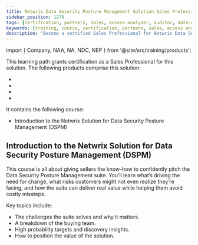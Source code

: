 ```yaml
---
title: Netwrix Data Security Posture Management Solution Sales Professional
sidebar_position: 1270
tags: [certification, partners, sales, access-analyzer, auditor, data-classification, endpoint-protector, data-security-posture-management]
keywords: [training, course, certification, partners, sales, access analyzer, auditor, data classification, endpoint protector, data security posture management]
description: "Become a certified Sales Professional for Netwrix Data Security Posture Management"
---
```


import { Company, NAA, NA, NDC, NEP } from '@site/src/training/products';


This learning path grants <Company /> certification as a Sales Professional for this solution. The following products comprise this solution:

* <NAA />
* <NA />
* <NDC />
* <NEP />

It contains the following course:

* Introduction to the Netwrix Solution for Data Security Posture Management (DSPM)

## Introduction to the Netwrix Solution for Data Security Posture Management (DSPM)

This course is all about giving sellers the know-how to confidently pitch the <Company /> Data Security Posture Management suite.
You’ll learn what’s driving the need for change, what risks customers might not even realize they’re facing, and how the suite can deliver real value while helping them avoid costly missteps.

Key topics include:

* The challenges the suite solves and why it matters.
* A breakdown of the buying team.
* High probability targets and discovery insights.
* How to position the value of the solution.
